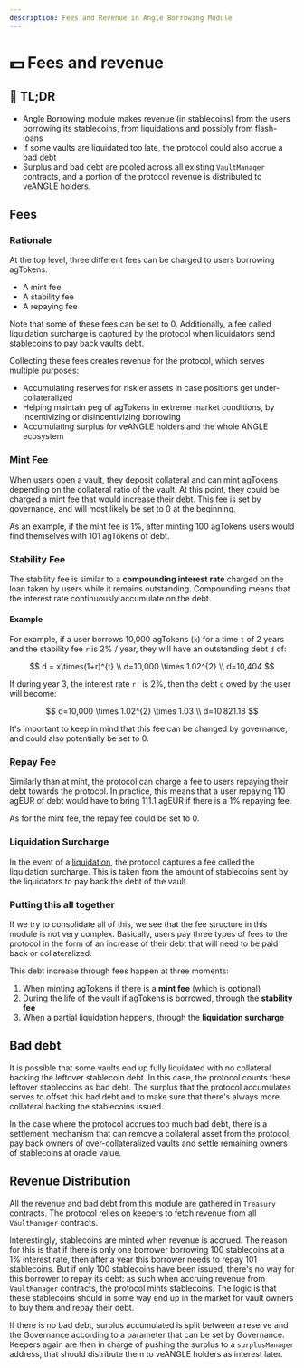 ```yaml
---
description: Fees and Revenue in Angle Borrowing Module
---
```


# 💵 Fees and revenue

## 🔎 TL;DR

* Angle Borrowing module makes revenue (in stablecoins) from the users borrowing its stablecoins, from liquidations and possibly from flash-loans
* If some vaults are liquidated too late, the protocol could also accrue a bad debt
* Surplus and bad debt are pooled across all existing `VaultManager` contracts, and a portion of the protocol revenue is distributed to veANGLE holders.

## Fees

### Rationale

At the top level, three different fees can be charged to users borrowing agTokens:

* A mint fee
* A stability fee
* A repaying fee

Note that some of these fees can be set to 0. Additionally, a fee called liquidation surcharge is captured by the protocol when liquidators send stablecoins to pay back vaults debt.

Collecting these fees creates revenue for the protocol, which serves multiple purposes:

* Accumulating reserves for riskier assets in case positions get under-collateralized
* Helping maintain peg of agTokens in extreme market conditions, by incentivizing or disincentivizing borrowing
* Accumulating surplus for veANGLE holders and the whole ANGLE ecosystem

### Mint Fee

When users open a vault, they deposit collateral and can mint agTokens depending on the collateral ratio of the vault. At this point, they could be charged a mint fee that would increase their debt. This fee is set by governance, and will most likely be set to 0 at the beginning.

As an example, if the mint fee is 1%, after minting 100 agTokens users would find themselves with 101 agTokens of debt.

### Stability Fee

The stability fee is similar to a **compounding interest rate** charged on the loan taken by users while it remains outstanding. Compounding means that the interest rate continuously accumulate on the debt.

#### Example

For example, if a user borrows 10,000 agTokens (`x`) for a time `t` of 2 years and the stability fee `r` is 2% / year, they will have an outstanding debt `d` of:

$$
d = x\times(1+r)^{t} \\ d=10,000 \times 1.02^{2} \\ d=10,404
$$

If during year 3, the interest rate `r'` is 2%, then the debt `d` owed by the user will become:

$$
d=10,000 \times 1.02^{2} \times 1.03 \\ d=10 821.18
$$

It's important to keep in mind that this fee can be changed by governance, and could also potentially be set to 0.

### Repay Fee

Similarly than at mint, the protocol can charge a fee to users repaying their debt towards the protocol. In practice, this means that a user repaying 110 agEUR of debt would have to bring 111.1 agEUR if there is a 1% repaying fee. 

As for the mint fee, the repay fee could be set to 0.

### Liquidation Surcharge

In the event of a [liquidation](../../new-module/liquidations.md), the protocol captures a fee called the liquidation surcharge. This is taken from the amount of stablecoins sent by the liquidators to pay back the debt of the vault.


### Putting this all together

If we try to consolidate all of this, we see that the fee structure in this module is not very complex. Basically, users pay three types of fees to the protocol in the form of an increase of their debt that will need to be paid back or collateralized.

This debt increase through fees happen at three moments:

1. When minting agTokens if there is a **mint fee** (which is optional)
2. During the life of the vault if agTokens is borrowed, through the **stability fee**
3. When a partial liquidation happens, through the **liquidation surcharge**

## Bad debt

It is possible that some vaults end up fully liquidated with no collateral backing the leftover stablecoin debt. In this case, the protocol counts these leftover stablecoins as bad debt. The surplus that the protocol accumulates serves to offset this bad debt and to make sure that there's always more collateral backing the stablecoins issued.

In the case where the protocol accrues too much bad debt, there is a settlement mechanism that can remove a collateral asset from the protocol, pay back owners of over-collateralized vaults and settle remaining owners of stablecoins at oracle value.

## Revenue Distribution

All the revenue and bad debt from this module are gathered in `Treasury` contracts. The protocol relies on keepers to fetch revenue from all `VaultManager` contracts.

Interestingly, stablecoins are minted when revenue is accrued. The reason for this is that if there is only one borrower borrowing 100 stablecoins at a 1% interest rate, then after a year this borrower needs to repay 101 stablecoins. But if only 100 stablecoins have been issued, there's no way for this borrower to repay its debt: as such when accruing revenue from `VaultManager` contracts, the protocol mints stablecoins. The logic is that these stablecoins should in some way end up in the market for vault owners to buy them and repay their debt.

If there is no bad debt, surplus accumulated is split between a reserve and the Governance according to a parameter that can be set by Governance. Keepers again are then in charge of pushing the surplus to a `surplusManager` address, that should distribute them to veANGLE holders as interest later.
